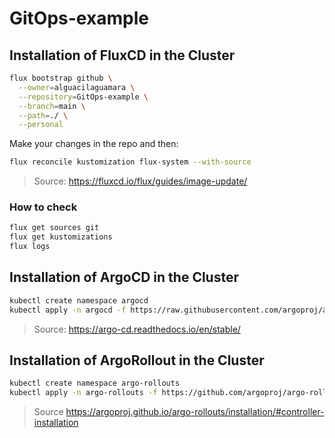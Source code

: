 # GitOps-example
## Installation of FluxCD in the Cluster

```sh
flux bootstrap github \
  --owner=alguacilaguamara \
  --repository=GitOps-example \
  --branch=main \
  --path=./ \
  --personal
```

Make your changes in the repo and then:

```sh
flux reconcile kustomization flux-system --with-source
```

> Source: https://fluxcd.io/flux/guides/image-update/

### How to check
```sh
flux get sources git
flux get kustomizations
flux logs
```

## Installation of ArgoCD in the Cluster

```sh
kubectl create namespace argocd
kubectl apply -n argocd -f https://raw.githubusercontent.com/argoproj/argo-cd/stable/manifests/install.yaml
```
> Source: https://argo-cd.readthedocs.io/en/stable/

## Installation of ArgoRollout in the Cluster
```sh
kubectl create namespace argo-rollouts
kubectl apply -n argo-rollouts -f https://github.com/argoproj/argo-rollouts/releases/latest/download/install.yaml
```
> Source https://argoproj.github.io/argo-rollouts/installation/#controller-installation
